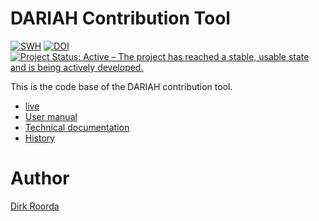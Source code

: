 # DARIAH Contribution Tool

[![SWH](https://archive.softwareheritage.org/badge/origin/https://github.com/Dans-labs/dariah-contrib/)](https://archive.softwareheritage.org/browse/origin/https://github.com/Dans-labs/dariah-contrib/)
[![DOI](https://zenodo.org/badge/DOI/10.5281/zenodo.5724453.svg)](https://doi.org/10.5281/zenodo.5724453)
[![Project Status: Active – The project has reached a stable, usable state and is being actively developed.](https://www.repostatus.org/badges/latest/active.svg)](https://www.repostatus.org/#active)

This is the code base of the DARIAH contribution tool. 

*   [live](https://contrib.dariah.eu)
*   [User manual](https://github.com/Dans-labs/dariah-contrib/wiki)
*   [Technical documentation](https://dans-labs.github.io/dariah-contrib/)
*   [History](https://github.com/Dans-labs/dariah/)

# Author

[Dirk Roorda](https://github.com/dirkroorda)

